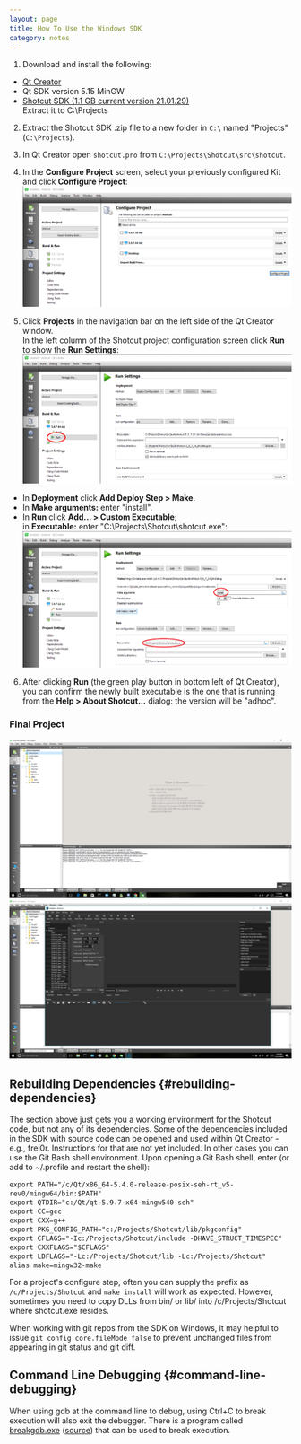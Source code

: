 ```yaml
---
layout: page
title: How To Use the Windows SDK
category: notes
---
```


1. Download and install the following:

  - [Qt Creator](https://www.qt.io/download-open-source/)
  - Qt SDK version 5.15 MinGW
  - [Shotcut SDK (1.1 GB current version 21.01.29)](https://s3.amazonaws.com/builds.us.meltytech/shotcut/shotcut-win64-sdk-210129.zip)  
    Extract it to C:\Projects

2. Extract the Shotcut SDK .zip file to a new folder in `C:\` named "Projects" (`C:\Projects`).
3. In Qt Creator open `shotcut.pro` from `C:\Projects\Shotcut\src\shotcut`.
4. In the **Configure Project** screen, select your previously configured Kit
   and click **Configure Project**:
   ![Configure Project](configure_project.png)

5. Click **Projects** in the navigation bar on the left side of the Qt Creator window.  
   In the left column of the Shotcut project configuration screen click **Run**
   to show the **Run Settings**:
    ![Run Settings](run_settings.png)

  - In **Deployment** click **Add Deploy Step &gt; Make**.
  - In **Make arguments:** enter "install".
  - In **Run** click **Add... &gt; Custom Executable**;  
    in **Executable:** enter "C:\Projects\Shotcut\shotcut.exe":
    ![Run Settings](run_settings2.png)

6. After clicking **Run** (the green play button in bottom left of Qt Creator),
   you can confirm the newly built executable is the one that is running from the
   **Help &gt; About Shotcut...** dialog: the version will be "adhoc".

### Final Project

<a href="project.png">
<img src="project.png" alt="Project"></a>
<a href="final.png">
<img src="final.png" alt="Final"></a>

Rebuilding Dependencies {#rebuilding-dependencies}
-----------------------

The section above just gets you a working environment for the Shotcut
code, but not any of its dependencies. Some of the dependencies included
in the SDK with source code can be opened and used within Qt Creator -
e.g., frei0r. Instructions for that are not yet included. In other
cases you can use the Git Bash shell environment. Upon opening a Git
Bash shell, enter (or add to ~/.profile and restart the shell):

    export PATH="/c/Qt/x86_64-5.4.0-release-posix-seh-rt_v5-rev0/mingw64/bin:$PATH"
    export QTDIR="c:/Qt/qt-5.9.7-x64-mingw540-seh"
    export CC=gcc
    export CXX=g++
    export PKG_CONFIG_PATH="c:/Projects/Shotcut/lib/pkgconfig"
    export CFLAGS="-Ic:/Projects/Shotcut/include -DHAVE_STRUCT_TIMESPEC"
    export CXXFLAGS="$CFLAGS"
    export LDFLAGS="-Lc:/Projects/Shotcut/lib -Lc:/Projects/Shotcut"
    alias make=mingw32-make

For a project's configure step, often you can supply the prefix as
`/c/Projects/Shotcut` and `make install` will work as expected. However,
sometimes you need to copy DLLs from bin/ or lib/ into
/c/Projects/Shotcut where shotcut.exe resides.

When working with git repos from the SDK on Windows, it may helpful to
issue `git config core.fileMode false` to prevent unchanged files from
appearing in git status and git diff.

Command Line Debugging {#command-line-debugging}
----------------------

When using gdb at the command line to debug, using Ctrl+C to break
execution will also exit the debugger. There is a program called
[breakgdb.exe](https://s3.amazonaws.com/misc.meltymedia/shotcut-build/breakgdb.exe) ([source](https://s3.amazonaws.com/misc.meltymedia/shotcut-build/debugbreak.c)) that can be used to break
execution.
